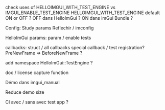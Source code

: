 check uses of HELLOIMGUI_WITH_TEST_ENGINE vs IMGUI_ENABLE_TEST_ENGINE
HELLOIMGUI_WITH_TEST_ENGINE default ON or OFF ?
    OFF dans HelloImGui ?
    ON dans imGui Bundle ?


Config:
    Study params
    Reflechir / imconfig

HelloImGui params:
    param / enable tests

callbacks:
    struct / all callbacks
    special callback / test registration?
    PreNewFrame => BeforeNewFrame ?

add namespace HelloImGui::TestEngine ?

doc / license
capture function

Démo dans imgui_manual

Reduce demo size


CI 
    avec / sans 
    avec test app ?
